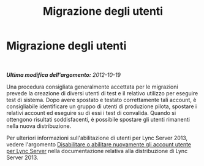 ﻿---
title: Migrazione degli utenti
TOCTitle: Migrazione degli utenti
ms:assetid: 4c0391e4-bf50-47bd-b4d4-213ae8055584
ms:mtpsurl: https://technet.microsoft.com/it-it/library/JJ204876(v=OCS.15)
ms:contentKeyID: 49300458
ms.date: 08/24/2015
mtps_version: v=OCS.15
ms.translationtype: HT
---

# Migrazione degli utenti

 

_**Ultima modifica dell'argomento:** 2012-10-19_

Una procedura consigliata generalmente accettata per le migrazioni prevede la creazione di diversi utenti di test e il relativo utilizzo per eseguire test di sistema. Dopo avere spostato e testato correttamente tali account, è consigliabile identificare un gruppo di utenti di produzione pilota, spostare i relativi account ed eseguire su di essi i test di convalida. Quando si ottengono risultati soddisfacenti, è possibile spostare gli utenti rimanenti nella nuova distribuzione.

Per ulteriori informazioni sull'abilitazione di utenti per Lync Server 2013, vedere l'argomento [Disabilitare o abilitare nuovamente gli account utente per Lync Server](lync-server-2013-disable-or-re-enable-user-account-for-lync-server.md) nella documentazione relativa alla distribuzione di Lync Server 2013.

